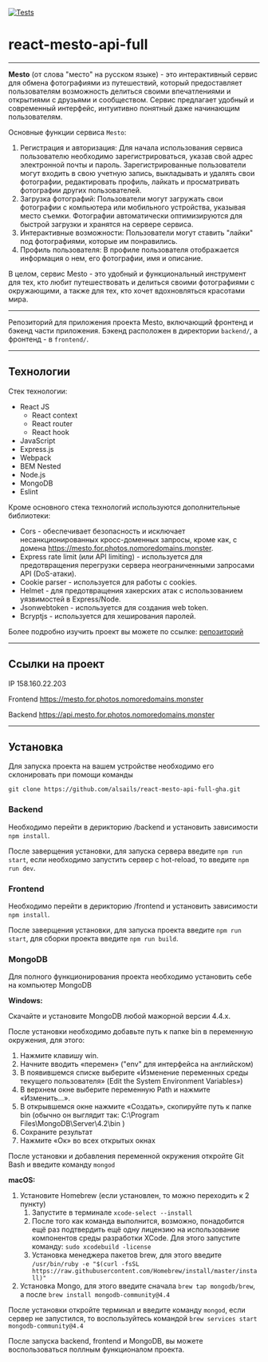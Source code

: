 [![Tests](https://github.com/yandex-praktikum/react-mesto-api-full-gha/actions/workflows/tests.yml/badge.svg)](https://github.com/yandex-praktikum/react-mesto-api-full-gha/actions/workflows/tests.yml)
# react-mesto-api-full
------
**Mesto** (от слова "место" на русском языке) - это интерактивный сервис для обмена фотографиями из путешествий, который предоставляет пользователям возможность делиться своими впечатлениями и открытиями с друзьями и сообществом. Сервис предлагает удобный и современный интерфейс, интуитивно понятный даже начинающим пользователям.

Основные функции сервиса `Mesto`:
1. Регистрация и авторизация: Для начала использования сервиса пользователю необходимо зарегистрироваться, указав свой адрес электронной почты и пароль. Зарегистрированные пользователи могут входить в свою учетную запись, выкладывать и удалять свои фотографии, редактировать профиль, лайкать и просматривать фотографии других пользователей.
2. Загрузка фотографий: Пользователи могут загружать свои фотографии с компьютера или мобильного устройства, указывая место съемки. Фотографии автоматически оптимизируются для быстрой загрузки и хранятся на сервере сервиса.
3. Интерактивные возможности: Пользователи могут ставить "лайки" под фотографиями, которые им понравились.
4. Профиль пользователя: В профиле пользователя отображается информация о нем, его фотографии, имя и описание.

В целом, сервис Mesto - это удобный и функциональный инструмент для тех, кто любит путешествовать и делиться своими фотографиями с окружающими, а также для тех, кто хочет вдохновляться красотами мира.

------

Репозиторий для приложения проекта Mesto, включающий фронтенд и бэкенд части приложения.
Бэкенд расположен в директории `backend/`, а фронтенд - в `frontend/`.

------
## Технологии

Стек технологии:
* React JS
  * React context
  * React router
  * React hook
* JavaScript
* Express.js
* Webpack
* BEM Nested
* Node.js
* MongoDB
* Eslint

Кроме основного стека технологий используются дополнительные библиотеки:
* Cors - обеспечивает безопасность и исключает несанкционированных кросс-доменных запросы, кроме как, с домена https://mesto.for.photos.nomoredomains.monster.
* Express rate limit (или API limiting) - используется для предотвращения перегрузки сервера неограниченными запросами API (DoS-атаки).
* Сookie parser - используется для работы с cookies.
* Helmet - для предотвращения хакерских атак с использованием уязвимостей в Express/Node.
* Jsonwebtoken - используется для создания web token.
* Bcryptjs - используется для хеширования паролей.

Более подробно изучить проект вы можете по ссылке: [репозиторий](https://github.com/alsails/react-mesto-api-full-gha.git)

------
## Ссылки на проект

IP 158.160.22.203

Frontend https://mesto.for.photos.nomoredomains.monster

Backend https://api.mesto.for.photos.nomoredomains.monster

------
## Установка

Для запуска проекта на вашем устройстве необходимо его склонировать при помощи команды

`git clone https://github.com/alsails/react-mesto-api-full-gha.git`

### Backend

Необходимо перейти в дерикторию /backend и установить зависимости `npm install`.

После заверщения установки, для запуска сервера введите `npm run start`, если необходимо запустить сервер с hot-reload,
то введите `npm run dev`.

### Frontend
Необходимо перейти в дерикторию /frontend и установить зависимости `npm install`.

После заверщения установки, для запуска проекта введите `npm run start`, для сборки проекта введите `npm run build`.

### MongoDB
Для полного функционирования проекта необходимо установить себе на компьютер MongoDB

**Windows:**

Скачайте и установите MongoDB любой мажорной версии 4.4.x.

После установки необходимо добавьте путь к папке bin в переменную окружения, для этого:
1. Нажмите клавишу win.
2. Начните вводить «перемен» ("env" для интерфейса на английском)
3. В появившемся списке выберите «Изменение переменных среды текущего пользователя» (Edit the System Environment Variables»)
4. В верхнем окне выберите переменную Path и нажмите «Изменить...».
5. В открывшемся окне нажмите «Создать», скопируйте путь к папке bin (обычно он выглядит так: C:\Program Files\MongoDB\Server\4.2\bin ) 
6. Сохраните результат
7. Нажмите «Ок» во всех открытых окнах

После установки и добавления переменной окружения откройте Git Bash и введите команду `mongod`

**macOS:**
1. Установите Homebrew (если установлен, то можно переходить к 2 пункту)
   1. Запустите в терминале 
   `xcode-select --install`
   2. После того как команда выполнится, возможно, понадобится ещё раз подтвердить ещё одну лицензию на использование 
      компонентов среды разработки XCode. Для этого запустите команду: `sudo xcodebuild -license`
   3. Установка менеджера пакетов brew, для этого введите `/usr/bin/ruby -e "$(curl -fsSL https://raw.githubusercontent.com/Homebrew/install/master/install)"`
2. Установка Mongo, для этого введите сначала `brew tap mongodb/brew`, а после `brew install mongodb-community@4.4`

После установки откройте терминал и введите команду `mongod`, если сервер не запустился, то воспользуйтесь командой `brew services start mongodb-community@4.4`

После запуска backend, frontend и MongoDB, вы можете воспользоваться поллным функционалом проекта.
